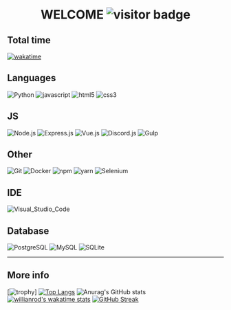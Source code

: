 
<!--![](https://github.com/GnomGad/GnomGad/blob/master/icons/Home.png)-->


<h1 align="center">WELCOME <img src="https://visitor-badge.laobi.icu/badge?page_id=GnomGad.GnomGad" alt="visitor badge" /></h1> 

## Total time

[![wakatime](https://wakatime.com/badge/user/acd4725e-5655-414f-9ef4-0a588103f102.svg)](https://wakatime.com/@acd4725e-5655-414f-9ef4-0a588103f102)



## Languages

![Python](https://img.shields.io/badge/Python-3776AB?style=for-the-badge&logo=python&logoColor=white) 
![javascript](https://img.shields.io/badge/JavaScript-323330?style=for-the-badge&logo=javascript&logoColor=F7DF1E) 
![html5](https://img.shields.io/badge/HTML5-E34F26?style=for-the-badge&logo=html5&logoColor=white) 
![css3](https://img.shields.io/badge/CSS3-1572B6?style=for-the-badge&logo=css3&logoColor=white)


## JS
![Node.js](https://img.shields.io/badge/Node.js-339933?style=for-the-badge&logo=nodedotjs&logoColor=white) 
![Express.js](https://img.shields.io/badge/Express.js-000000?style=for-the-badge&logo=express&logoColor=white) 
![Vue.js](https://img.shields.io/badge/Vue.js-35495E?style=for-the-badge&logo=vuedotjs&logoColor=4FC08D) 
![Discord.js](https://img.shields.io/badge/discord.js-1560bd?style=for-the-badge&logo=discord&logoColor=c8c9cb)
![Gulp](https://img.shields.io/badge/GULP-%23CF4647.svg?style=for-the-badge&logo=gulp&logoColor=white)

## Other
![Git](https://img.shields.io/badge/Git-F05032?style=for-the-badge&logo=git&logoColor=white) 
![Docker](https://img.shields.io/badge/Docker-2CA5E0?style=for-the-badge&logo=docker&logoColor=white) 
![npm](https://img.shields.io/badge/npm-CB3837?style=for-the-badge&logo=npm&logoColor=white)
![yarn](https://img.shields.io/badge/Yarn-2C8EBB?style=for-the-badge&logo=yarn&logoColor=white)
![Selenium](https://img.shields.io/badge/Selenium-43B02A?style=for-the-badge&logo=Selenium&logoColor=white)
 
## IDE
![Visual_Studio_Code](https://img.shields.io/badge/Visual_Studio_Code-0078D4?style=for-the-badge&logo=visual%20studio%20code&logoColor=white)

## Database
![PostgreSQL](https://img.shields.io/badge/PostgreSQL-316192?style=for-the-badge&logo=postgresql&logoColor=white)
![MySQL](https://img.shields.io/badge/mysql-%2300f.svg?style=for-the-badge&logo=mysql&logoColor=white)
![SQLite](https://img.shields.io/badge/sqlite-%2307405e.svg?style=for-the-badge&logo=sqlite&logoColor=white)

------------

## More info
[![trophy](https://github-profile-trophy.vercel.app/?username=GnomGad&theme=radical)]
[![Top Langs](https://github-readme-stats.vercel.app/api/top-langs/?username=GnomGad&layout=compact&theme=radical)](https://github.com/anuraghazra/github-readme-stats)
![Anurag's GitHub stats](https://github-readme-stats.vercel.app/api?username=GnomGad&show_icons=true&theme=radical)
[![willianrod's wakatime stats](https://github-readme-stats.vercel.app/api/wakatime?username=GnomGad&theme=radical)](https://github.com/anuraghazra/github-readme-stats)
[![GitHub Streak](http://github-readme-streak-stats.herokuapp.com?user=GnomGad&theme=radical&date_format=M%20j%5B%2C%20Y%5D)](https://git.io/streak-stats)


<!--
**GnomGad/GnomGad** is a ✨ _special_ ✨ repository because its `README.md` (this file) appears on your GitHub profile.
-->

<!--
<img  alt=""  src="" />
 -->
